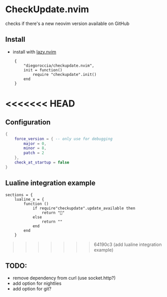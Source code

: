 # CheckUpdate.nvim

checks if there's a new neovim version available on GitHub
## Install

* install with [lazy.nvim](https://github.com/folke/lazy.nvim)

```
    {
        "diegoroccia/checkupdate.nvim",
        init = function()
            require "checkupdate".init()
        end
    }
```

<<<<<<< HEAD
=======
## Configuration

```lua
{
    force_version = { -- only use for debugging
        major = 0,
        minor = 8,
        patch = 2
    },
    check_at_startup = false
}
```

## Lualine integration example

```
sections = {
    lualine_x = {
        function ()
            if require"checkupdate".update_available then
                return "🚀"
            else
                return ""
            end
        end
    }

```

>>>>>>> 64190c3 (add lualine integration example)
## TODO:
* remove dependency from curl (use socket.http?)
* add option for nightlies
* add option for git?
